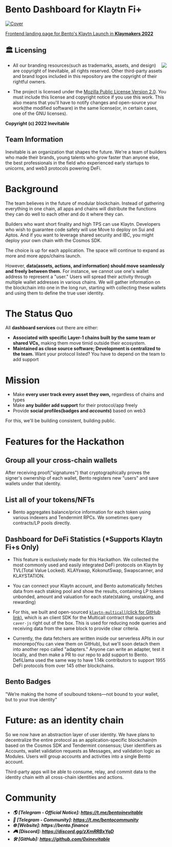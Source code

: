 # Bento Dashboard for Klaytn Fi+

[![Cover](https://raw.githubusercontent.com/inevitable-changes/klaytn.bento.finance/main/public/assets/og-image.png)](https://dorahacks.io/buidl/3614)

[Frontend landing page for Bento's Klaytn Launch in **Klaymakers 2022**](https://dorahacks.io/buidl/3614)

## 🏛️ Licensing

<img align="right" src="http://opensource.org/trademarks/opensource/OSI-Approved-License-100x137.png">

- All our branding resources(such as trademarks, assets, and design) are copyright of Inevitable, all rights reserved. Other third-party assets and brand logos included in this repository are the copyright of their rightful owners.

- The project is licensed under the [Mozilla Public License Version 2.0](https://opensource.org/licenses/MPL-2.0). You must include this license and copyright notice if you use this work. This also means that you'll have to notify changes and open-source your work(the modified software) in the same license(or, in certain cases, one of the GNU licenses).

**Copyright (c) 2022 Inevitable**

## Team Information

Inevitable is an organization that shapes the future. We're a team of builders who made their brands, young talents who grow faster than anyone else, the best professionals in the field who experienced early startups to unicorns, and web3 protocols powering DeFi.

# Background

The team believes in the future of modular blockchain.
Instead of gathering everything in one chain, all apps and chains will distribute the functions they can do well to each other and do it where they can.

Builders who want short finality and high TPS can use Klaytn. Developers who wish to guarantee code safety will use Move to deploy on Sui and Aptos. And if you want to leverage shared security and IBC, you might deploy your own chain with the Cosmos SDK.

The choice is up for each application. The space will continue to expand as more and more apps/chains launch.

However, **data(assets, actions, and information) should move seamlessly and freely between them.** For instance, we cannot use one's wallet address to represent a "user." Users will spread their activity through multiple wallet addresses in various chains. We will gather information on the blockchain into one in the long run, starting with collecting these wallets and using them to define the true user identity.

# The Status Quo

All **dashboard services** out there are either:

- **Associated with specific Layer-1 chains built by the same team or shared VCs,** making them move timid outside their ecosystem.
- **Maintained as close source software; Development is centralized to the team.** Want your protocol listed? You have to depend on the team to add support

# Mission

- Make **every user track every asset they own,** regardless of chains and types
- Make **any builder add support** for their protocol/app freely
- Provide **social profiles(badges and _accounts_)** based on web3

For this, we'll be building consistent, building public.

# Features for the Hackathon

## Group all your cross-chain wallets

After receiving proof("signatures") that cryptographically proves the signer's ownership of each wallet, Bento registers new "users" and save wallets under that identity.

## List all of your tokens/NFTs

- Bento aggregates balance/price information for each token using various indexers and Tendermint RPCs. We sometimes query contracts/LP pools directly.

## Dashboard for DeFi Statistics (\*Supports Klaytn Fi+s Only)

- This feature is exclusively made for this Hackathon. We collected the most commonly used and easily integrated DeFi protocols on Klaytn by TVL(Total Value Locked). KLAYswap, KokonutSwap, Swapscanner, and KLAYSTATION.
- You can connect your Klaytn account, and Bento automatically fetches data from each staking pool and show the results, containing LP tokens unbonded, amount and valuation for each state(staking, unstaking, and rewarding)

- For this, we built and open-sourced [`klaytn-multicall`(click for GitHub link)](https://github.com/junhoyeo/klaytn-multicall), which is an client SDK for the Multicall contract that supports `caver-js` right out of the box. This is used for reducing node queries and receiving data from the same block to provide clear criteria.

- Currently, the data fetchers are written inside our serverless APIs in our monorepo(You can view them on GitHub), but we'll soon detach them into another repo called "adapters." Anyone can write an adapter, test it locally, and then make a PR to our repo to add support to Bento. DefiLlama used the same way to have 1.14k contributors to support 1955 DeFi protocols from over 145 other blockchains.

## Bento Badges

"We’re making the home of soulbound tokens—not bound to your wallet, but to your true identity"

# Future: as an identity chain

So we now have an abstraction layer of user identity. We have plans to decentralize the entire protocol as an application-specific blockchain(m based on the Cosmos SDK and Tendermint consensus; User identifiers as Accounts, wallet validation requests as Messages, and validation logic as Modules. Users will group accounts and activities into a single Bento account.

Third-party apps will be able to consume, relay, and commit data to the identity chain with all cross-chain identities and actions.

# Community

- **_🌎 [Telegram - Official Notice]: https://t.me/bentoinevitable_**
- **_💬 [Telegram - Community]: https://t.me/bentocommunity_**
- **_🌐 [Website]: https://bento.finance_**
- **_🎮 [Discord]: https://discord.gg/zXmRRBxYqD_**
- **_🛠 [GitHub]: https://github.com/0xinevitable_**
